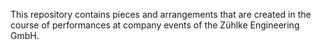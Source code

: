 This repository contains pieces and arrangements that are created in the course of performances at company events of the Zühlke Engineering GmbH.